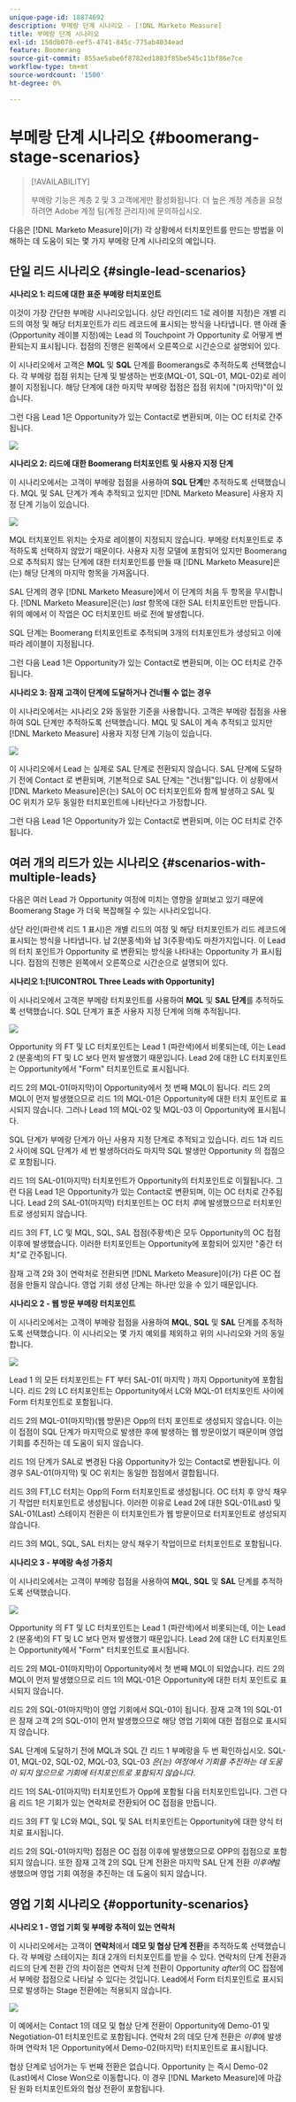 ```yaml
---
unique-page-id: 18874692
description: 부메랑 단계 시나리오 - [!DNL Marketo Measure]
title: 부메랑 단계 시나리오
exl-id: 150db070-eef5-4741-845c-775ab4034ead
feature: Boomerang
source-git-commit: 855ae5abe6f8782ed1883f85be545c11bf86e7ce
workflow-type: tm+mt
source-wordcount: '1500'
ht-degree: 0%

---
```


# 부메랑 단계 시나리오 {#boomerang-stage-scenarios}

>[!AVAILABILITY]
>
>부메랑 기능은 계층 2 및 3 고객에게만 활성화됩니다. 더 높은 계정 계층을 요청하려면 Adobe 계정 팀(계정 관리자)에 문의하십시오.

다음은 [!DNL Marketo Measure]이(가) 각 상황에서 터치포인트를 만드는 방법을 이해하는 데 도움이 되는 몇 가지 부메랑 단계 시나리오의 예입니다.

## 단일 리드 시나리오 {#single-lead-scenarios}

**시나리오 1: 리드에 대한 표준 부메랑 터치포인트**

이것이 가장 간단한 부메랑 시나리오입니다. 상단 라인(리드 1로 레이블 지정)은 개별 리드의 여정 및 해당 터치포인트가 리드 레코드에 표시되는 방식을 나타냅니다. 맨 아래 줄(Opportunity 레이블 지정)에는 Lead 의 Touchpoint 가 Opportunity 로 어떻게 변환되는지 표시됩니다. 접점의 진행은 왼쪽에서 오른쪽으로 시간순으로 설명되어 있다.

이 시나리오에서 고객은 **MQL** 및 **SQL** 단계를 Boomerangs로 추적하도록 선택했습니다. 각 부메랑 접점 위치는 단계 및 발생하는 번호(MQL-01, SQL-01, MQL-02)로 레이블이 지정됩니다. 해당 단계에 대한 마지막 부메랑 접점은 접점 위치에 &quot;(마지막)&quot;이 있습니다.

그런 다음 Lead 1은 Opportunity가 있는 Contact로 변환되며, 이는 OC 터치로 간주됩니다.

![](assets/1-1.png)

**시나리오 2: 리드에 대한 Boomerang 터치포인트 및 사용자 지정 단계**

이 시나리오에서는 고객이 부메랑 접점을 사용하여 **SQL 단계**&#x200B;만 추적하도록 선택했습니다. MQL 및 SAL 단계가 계속 추적되고 있지만 [!DNL Marketo Measure] 사용자 지정 단계 기능이 있습니다.

![](assets/2-1.png)

MQL 터치포인트 위치는 숫자로 레이블이 지정되지 않습니다. 부메랑 터치포인트로 추적하도록 선택하지 않았기 때문이다. 사용자 지정 모델에 포함되어 있지만 Boomerang으로 추적되지 않는 단계에 대한 터치포인트를 만들 때 [!DNL Marketo Measure]은(는) 해당 단계의 마지막 항목을 가져옵니다.

SAL 단계의 경우 [!DNL Marketo Measure]에서 이 단계의 처음 두 항목을 무시합니다. [!DNL Marketo Measure]은(는) _last_ 항목에 대한 SAL 터치포인트만 만듭니다. 위의 예에서 이 작업은 OC 터치포인트 바로 전에 발생합니다.

SQL 단계는 Boomerang 터치포인트로 추적되며 3개의 터치포인트가 생성되고 이에 따라 레이블이 지정됩니다.

그런 다음 Lead 1은 Opportunity가 있는 Contact로 변환되며, 이는 OC 터치로 간주됩니다.

**시나리오 3: 잠재 고객이 단계에 도달하거나 건너뛸 수 없는 경우**

이 시나리오에서는 시나리오 2와 동일한 기준을 사용합니다. 고객은 부메랑 접점을 사용하여 SQL 단계만 추적하도록 선택했습니다. MQL 및 SAL이 계속 추적되고 있지만 [!DNL Marketo Measure] 사용자 지정 단계 기능이 있습니다.

![](assets/3.png)

이 시나리오에서 Lead 는 실제로 SAL 단계로 전환되지 않습니다. SAL 단계에 도달하기 전에 Contact 로 변환되며, 기본적으로 SAL 단계는 &quot;건너뜀&quot;입니다. 이 상황에서 [!DNL Marketo Measure]은(는) SAL이 OC 터치포인트와 함께 발생하고 SAL 및 OC 위치가 모두 동일한 터치포인트에 나타난다고 가정합니다.

그런 다음 Lead 1은 Opportunity가 있는 Contact로 변환되며, 이는 OC 터치로 간주됩니다.

## 여러 개의 리드가 있는 시나리오 {#scenarios-with-multiple-leads}

다음은 여러 Lead 가 Opportunity 여정에 미치는 영향을 살펴보고 있기 때문에 Boomerang Stage 가 더욱 복잡해질 수 있는 시나리오입니다.

상단 라인(파란색 리드 1 표시)은 개별 리드의 여정 및 해당 터치포인트가 리드 레코드에 표시되는 방식을 나타냅니다. 납 2(분홍색)와 납 3(주황색)도 마찬가지입니다. 이 Lead 의 터치 포인트가 Opportunity 로 변환되는 방식을 나타내는 Opportunity 가 표시됩니다. 접점의 진행은 왼쪽에서 오른쪽으로 시간순으로 설명되어 있다.

**시나리오 1:[!UICONTROL Three Leads with Opportunity]**

이 시나리오에서 고객은 부메랑 터치포인트를 사용하여 **MQL** 및 **SAL 단계**&#x200B;를 추적하도록 선택했습니다. SQL 단계가 표준 사용자 지정 단계에 의해 추적됩니다.

![](assets/4.png)

Opportunity 의 FT 및 LC 터치포인트는 Lead 1 (파란색)에서 비롯되는데, 이는 Lead 2 (분홍색)의 FT 및 LC 보다 먼저 발생했기 때문입니다. Lead 2에 대한 LC 터치포인트는 Opportunity에서 &quot;Form&quot; 터치포인트로 표시됩니다.

리드 2의 MQL-01(마지막)이 Opportunity에서 첫 번째 MQL이 됩니다. 리드 2의 MQL이 먼저 발생했으므로 리드 1의 MQL-01은 Opportunity에 대한 터치 포인트로 표시되지 않습니다. 그러나 Lead 1의 MQL-02 및 MQL-03 이 Opportunity에 표시됩니다.

SQL 단계가 부메랑 단계가 아닌 사용자 지정 단계로 추적되고 있습니다. 리드 1과 리드 2 사이에 SQL 단계가 세 번 발생하더라도 마지막 SQL 발생만 Opportunity 의 접점으로 포함됩니다.

리드 1의 SAL-01(마지막) 터치포인트가 Opportunity의 터치포인트로 이월됩니다. 그런 다음 Lead 1은 Opportunity가 있는 Contact로 변환되며, 이는 OC 터치로 간주됩니다. Lead 2의 SAL-01(마지막) 터치포인트는 OC 터치 _후_&#x200B;에 발생했으므로 터치포인트로 생성되지 않습니다.

리드 3의 FT, LC 및 MQL, SQL, SAL 접점(주황색)은 모두 Opportunity의 OC 접점 이후에 발생했습니다. 이러한 터치포인트는 Opportunity에 포함되어 있지만 &quot;중간 터치&quot;로 간주됩니다.

잠재 고객 2와 3이 연락처로 전환되면 [!DNL Marketo Measure]이(가) 다른 OC 접점을 만들지 않습니다. 영업 기회 생성 단계는 하나만 있을 수 있기 때문입니다.

**시나리오 2 - 웹 방문 부메랑 터치포인트**

이 시나리오에서는 고객이 부메랑 접점을 사용하여 **MQL**, **SQL** 및 **SAL** 단계를 추적하도록 선택했습니다. 이 시나리오는 몇 가지 예외를 제외하고 위의 시나리오와 거의 동일합니다.

![](assets/6.png)

Lead 1 의 모든 터치포인트는 FT 부터 SAL-01( 마지막 ) 까지 Opportunity에 포함됩니다. 리드 2의 LC 터치포인트는 Opportunity에서 LC와 MQL-01 터치포인트 사이에 Form 터치포인트로 포함됩니다.

리드 2의 MQL-01(마지막)(웹 방문)은 Opp의 터치 포인트로 생성되지 않습니다. 이는 이 접점이 SQL 단계가 마지막으로 발생한 후에 발생하는 웹 방문이었기 때문이며 영업 기회를 추진하는 데 도움이 되지 않습니다.

리드 1의 단계가 SAL로 변경된 다음 Opportunity가 있는 Contact로 변환됩니다. 이 경우 SAL-01(마지막) 및 OC 위치는 동일한 접점에서 결합됩니다.

리드 3의 FT,LC 터치는 Opp의 Form 터치포인트로 생성됩니다. OC 터치 후 양식 채우기 작업만 터치포인트로 생성됩니다. 이러한 이유로 Lead 2에 대한 SQL-01(Last) 및 SAL-01(Last) 스테이지 전환은 이 터치포인트가 웹 방문이므로 터치포인트로 생성되지 않습니다.

리드 3의 MQL, SQL, SAL 터치는 양식 채우기 작업이므로 터치포인트로 포함됩니다.

**시나리오 3 - 부메랑 속성 가중치**

이 시나리오에서는 고객이 부메랑 접점을 사용하여 **MQL**, **SQL** 및 **SAL** 단계를 추적하도록 선택했습니다.

![](assets/7.png)

Opportunity 의 FT 및 LC 터치포인트는 Lead 1 (파란색)에서 비롯되는데, 이는 Lead 2 (분홍색)의 FT 및 LC 보다 먼저 발생했기 때문입니다. Lead 2에 대한 LC 터치포인트는 Opportunity에서 &quot;Form&quot; 터치포인트로 표시됩니다.

리드 2의 MQL-01(마지막)이 Opportunity에서 첫 번째 MQL이 되었습니다. 리드 2의 MQL이 먼저 발생했으므로 리드 1의 MQL-01은 Opportunity에 대한 터치 포인트로 표시되지 않습니다.

리드 2의 SQL-01(마지막)이 영업 기회에서 SQL-01이 됩니다. 잠재 고객 1의 SQL-01은 잠재 고객 2의 SQL-01이 먼저 발생했으므로 해당 영업 기회에 대한 접점으로 표시되지 않습니다.

SAL 단계에 도달하기 전에 MQL과 SQL 간 리드 1 부메랑을 두 번 확인하십시오. SQL-01, MQL-02, SQL-02, MQL-03, SQL-03 _은(는) 여정에서 기회를 추진하는 데 도움이 되지 않으므로 기회에 터치포인트로 포함되지 않습니다_.

리드 1의 SAL-01(마지막) 터치포인트가 Opp에 포함될 다음 터치포인트입니다. 그런 다음 리드 1은 기회가 있는 연락처로 전환되어 OC 접점을 만듭니다.

리드 3의 FT 및 LC와 MQL, SQL 및 SAL 터치포인트는 Opportunity에 대한 양식 터치로 표시됩니다.

리드 2의 SQL-01(마지막) 접점은 OC 접점 이후에 발생했으므로 OPP의 접점으로 포함되지 않습니다. 또한 잠재 고객 2의 SQL 단계 전환은 마지막 SAL 단계 전환 _이후에_&#x200B;발생했으며 영업 기회 여정을 추진하는 데 도움이 되지 않습니다.

## 영업 기회 시나리오 {#opportunity-scenarios}

**시나리오 1 - 영업 기회 및 부메랑 추적이 있는 연락처**

이 시나리오에서는 고객이 **연락처**&#x200B;에서 **데모 및 협상 단계 전환**&#x200B;을 추적하도록 선택했습니다. 각 부메랑 스테이지는 최대 2개의 터치포인트를 받을 수 있다. 연락처의 단계 전환과 리드의 단계 전환 간의 차이점은 연락처 단계 전환이 Opportunity _after_&#x200B;의 OC 접점에서 부메랑 접점으로 나타날 수 있다는 것입니다. Lead에서 Form 터치포인트로 표시되므로 발생하는 Stage 전환에는 적용되지 않습니다.

![](assets/8.png)

이 예에서는 Contact 1의 데모 및 협상 단계 전환이 Opportunity에 Demo-01 및 Negotiation-01 터치포인트로 포함됩니다. 연락처 2의 데모 단계 전환은 _이후_&#x200B;에 발생하며 연락처 1은 Opportunity에서 Demo-02(마지막) 터치포인트로 표시됩니다.

협상 단계로 넘어가는 두 번째 전환은 없습니다. Opportunity 는 즉시 Demo-02 (Last)에서 Close Won으로 이동합니다. 이 경우 [!DNL Marketo Measure]에 마감된 원화 터치포인트와의 협상 전환이 포함됩니다.
